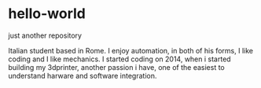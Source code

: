 # hello-world
just another repository

Italian student based in Rome.
I enjoy automation, in both of his forms, I like coding and I like mechanics.
I started coding on 2014, when i started building my 3dprinter, another passion i have, one of the easiest to understand harware and software integration.
